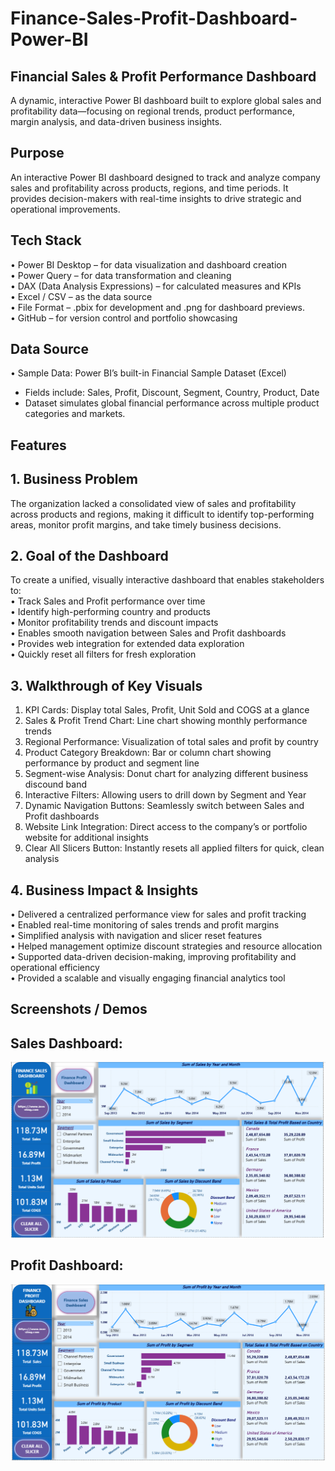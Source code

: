 # Finance-Sales-Profit-Dashboard-Power-BI

## Financial Sales & Profit Performance Dashboard
A dynamic, interactive Power BI dashboard built to explore global sales and profitability data—focusing on regional trends, product performance, margin analysis, and data-driven business insights.

## Purpose
An interactive Power BI dashboard designed to track and analyze company sales and profitability across products, regions, and time periods. It provides decision-makers with real-time insights to drive strategic and operational improvements.

## Tech Stack
•	Power BI Desktop – for data visualization and dashboard creation   
•	Power Query – for data transformation and cleaning  
•	DAX (Data Analysis Expressions) – for calculated measures and KPIs  
•	Excel / CSV – as the data source  
•	File Format – .pbix for development and .png for dashboard previews.  
•	GitHub – for version control and portfolio showcasing  

## Data Source
•	Sample Data: Power BI’s built-in Financial Sample Dataset (Excel)  
-  Fields include: Sales, Profit, Discount, Segment, Country, Product, Date  
-	Dataset simulates global financial performance across multiple product categories and markets.  

## Features
## 1. Business Problem  
The organization lacked a consolidated view of sales and profitability across products and regions, making it difficult to identify top-performing areas, monitor profit margins, and take timely business decisions.  

## 2. Goal of the Dashboard  
To create a unified, visually interactive dashboard that enables stakeholders to:  
• Track Sales and Profit performance over time  
• Identify high-performing country and products  
• Monitor profitability trends and discount impacts  
• Enables smooth navigation between Sales and Profit dashboards  
• Provides web integration for extended data exploration  
• Quickly reset all filters for fresh exploration  

## 3. Walkthrough of Key Visuals
1.	KPI Cards: Display total Sales, Profit, Unit Sold and COGS at a glance
2.	Sales & Profit Trend Chart: Line chart showing monthly performance trends
3.	Regional Performance: Visualization of total sales and profit by country
4.	Product Category Breakdown: Bar or column chart showing performance by product and segment line
5.	Segment-wise Analysis: Donut chart for analyzing different business discound band
7.	Interactive Filters: Allowing users to drill down by Segment and Year
8.	Dynamic Navigation Buttons: Seamlessly switch between Sales and Profit dashboards
9.  Website Link Integration: Direct access to the company’s or portfolio website for additional insights
10. Clear All Slicers Button: Instantly resets all applied filters for quick, clean analysis

## 4. Business Impact & Insights
•	Delivered a centralized performance view for sales and profit tracking  
•	Enabled real-time monitoring of sales trends and profit margins  
•	Simplified analysis with navigation and slicer reset features  
•	Helped management optimize discount strategies and resource allocation  
•	Supported data-driven decision-making, improving profitability and operational efficiency  
•	Provided a scalable and visually engaging financial analytics tool  

## Screenshots / Demos
## Sales Dashboard:  
![Dashboard Preview](https://github.com/aishwarya236-gif/Finance-Sales-Profit-Dashboard-Power-BI/blob/main/Finance%20Sales%20Dashboard.PNG)



## Profit Dashboard:  
![Dashboard Preview](https://github.com/aishwarya236-gif/Finance-Sales-Profit-Dashboard-Power-BI/blob/main/Finance%20Profit%20Dashboard.PNG)





   





